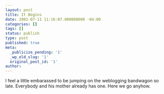 ```yaml
---
layout: post
title: It Begins
date: 2002-07-11 11:16:07.000000000 -04:00
categories: []
tags: []
status: publish
type: post
published: true
meta: 
  _publicize_pending: '1'
  _wp_old_slug: '1'
  original_post_id: '1'
author: 
---
```


I feel a little embarassed to be jumping on the weblogging bandwagon so late.  Everybody and his mother already has one.  Here we go anyhow.

